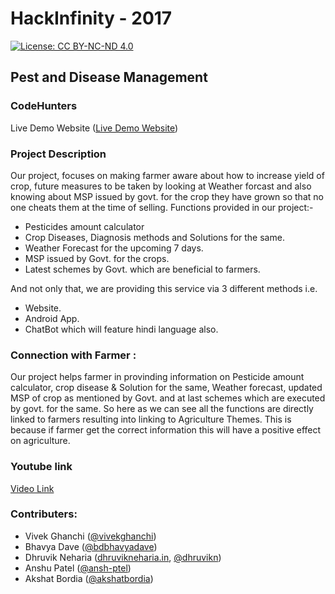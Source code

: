 # HackInfinity - 2017

[![License: CC BY-NC-ND 4.0](https://img.shields.io/badge/License-CC%20BY--NC--ND%204.0-lightgrey.svg)](https://creativecommons.org/licenses/by-nc-nd/4.0/)

## Pest and Disease Management
### CodeHunters

Live Demo Website  ([Live Demo Website](http://hackinfinity.dhruvikneharia.in/))

### Project Description

Our project,  focuses on making farmer aware about how to increase yield of crop, future measures to be taken by looking at Weather forcast and also knowing about MSP issued by govt. for the crop they have grown so that no one cheats them at the time of selling.
Functions provided in our project:-
- Pesticides amount calculator
- Crop Diseases, Diagnosis methods and Solutions for the same.
- Weather Forecast for the upcoming 7 days.
- MSP issued by Govt. for the crops.
- Latest schemes by Govt. which are beneficial to farmers.

And not only that, we are providing this service via 3 different methods i.e.
- Website.
- Android App.
- ChatBot which will feature hindi language also.

### Connection with Farmer :  


Our project helps farmer in provinding information on Pesticide amount calculator, crop disease & Solution for the same, Weather forecast, updated MSP of crop as mentioned by Govt. and at last schemes which are executed by govt. for the same. So here as we can see all the functions are directly linked to farmers resulting into linking to Agriculture Themes.
This is because if farmer get the correct information this will have a positive effect on agriculture.


### Youtube link
 [Video Link](https://www.youtube.com/watch?v=5AfLFhVDvNk&feature=youtu.be)


### Contributers:
- Vivek Ghanchi ([@vivekghanchi](https://github.com/vivekghanchi))
- Bhavya Dave  ([@bdbhavyadave](https://github.com/bdbhavyadave))
- Dhruvik Neharia ([dhruvikneharia.in](http://dhruvikneharia.in), [@dhruvikn](https://github.com/dhruvikn))
- Anshu Patel  ([@ansh-ptel](https://github.com/ansh-ptel))
- Akshat Bordia ([@akshatbordia](https://github.com/akshatbordia))

